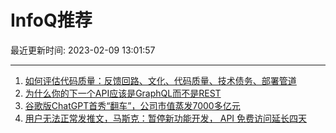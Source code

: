 # InfoQ推荐

最近更新时间: 2023-02-09 13:01:57

--- 
1. [如何评估代码质量：反馈回路、文化、代码质量、技术债务、部署管道](https://www.infoq.cn/article/bhBft2B1a7MyuLYoJPzC) 
2. [为什么你的下一个API应该是GraphQL而不是REST](https://www.infoq.cn/article/0fyZC6Yqvj6Ddr4XEHER) 
3. [谷歌版ChatGPT首秀“翻车”，公司市值蒸发7000多亿元](https://www.infoq.cn/article/PX7hUhtJmshxACEaYYgE) 
4. [用户无法正常发推文，马斯克：暂停新功能开发， API 免费访问延长四天](https://www.infoq.cn/article/A1iUa4p4FZgz4giXhiMQ) 
